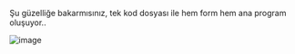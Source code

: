Şu güzelliğe bakarmısınız, tek kod dosyası ile hem form hem ana program oluşuyor..

![image](https://github.com/user-attachments/assets/cc069f38-e921-4e0f-aabe-f05b2cebdfe8)

